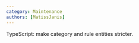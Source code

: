 ```yaml
---
category: Maintenance
authors: [MatissJanis]
---
```


TypeScript: make category and rule entities stricter.
